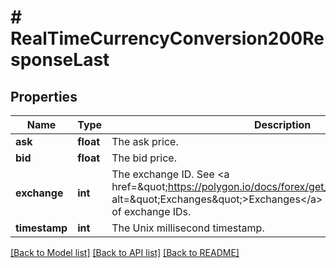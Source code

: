 # # RealTimeCurrencyConversion200ResponseLast

## Properties

Name | Type | Description | Notes
------------ | ------------- | ------------- | -------------
**ask** | **float** | The ask price. |
**bid** | **float** | The bid price. |
**exchange** | **int** | The exchange ID. See &lt;a href&#x3D;\&quot;https://polygon.io/docs/forex/get_v3_reference_exchanges\&quot; alt&#x3D;\&quot;Exchanges\&quot;&gt;Exchanges&lt;/a&gt; for Polygon.io&#39;s mapping of exchange IDs. |
**timestamp** | **int** | The Unix millisecond timestamp. |

[[Back to Model list]](../../README.md#models) [[Back to API list]](../../README.md#endpoints) [[Back to README]](../../README.md)
